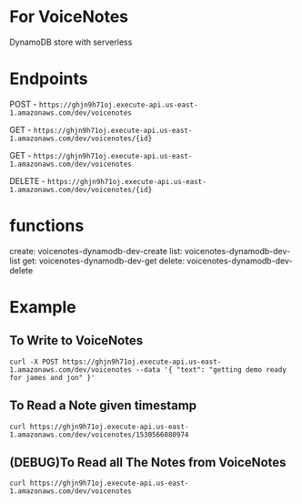 # For VoiceNotes
DynamoDB store with serverless

# Endpoints
  POST - `https://ghjn9h71oj.execute-api.us-east-1.amazonaws.com/dev/voicenotes`
  
  GET - `https://ghjn9h71oj.execute-api.us-east-1.amazonaws.com/dev/voicenotes/{id}`
  
  
  GET - `https://ghjn9h71oj.execute-api.us-east-1.amazonaws.com/dev/voicenotes`
  
  DELETE - `https://ghjn9h71oj.execute-api.us-east-1.amazonaws.com/dev/voicenotes/{id}`
  
# functions
  create: voicenotes-dynamodb-dev-create
  list: voicenotes-dynamodb-dev-list
  get: voicenotes-dynamodb-dev-get
  delete: voicenotes-dynamodb-dev-delete
  
# Example
## To Write to VoiceNotes
```
curl -X POST https://ghjn9h71oj.execute-api.us-east-1.amazonaws.com/dev/voicenotes --data '{ "text": "getting demo ready for james and jon" }'
```
## To Read a Note given timestamp
```
curl https://ghjn9h71oj.execute-api.us-east-1.amazonaws.com/dev/voicenotes/1530566080974
```
## (DEBUG)To Read all The Notes from VoiceNotes
```
curl https://ghjn9h71oj.execute-api.us-east-1.amazonaws.com/dev/voicenotes
```

